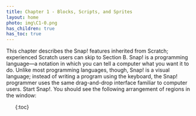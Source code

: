 ```yaml
---
title: Chapter 1 - Blocks, Scripts, and Sprites
layout: home
photo: img\C1-0.png
has_children: true
has_toc: true
---
```

This chapter describes the Snap! features inherited from Scratch; experienced Scratch users can skip to
Section B.
Snap! is a programming language—a notation in which you can tell a computer what you want it to do.
Unlike most programming languages, though, Snap! is a visual language; instead of writing a program using the
keyboard, the Snap! programmer uses the same drag-and-drop interface familiar to computer users.
Start Snap!. You should see the following arrangement of regions in the window:
<ol>
    {:toc}
</ol>